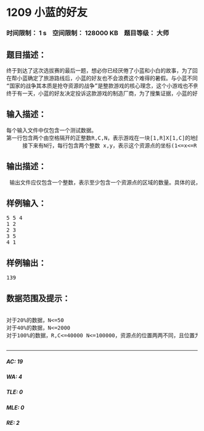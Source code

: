 # 1209 小蓝的好友   
### 时间限制： 1 s&nbsp;&nbsp;&nbsp;&nbsp;空间限制： 128000 KB&nbsp;&nbsp;&nbsp;&nbsp;题目等级： 大师  
## 题目描述：  

<pre>
终于到达了这次选拔赛的最后一题，想必你已经厌倦了小蓝和小白的故事，为了回馈各位比赛选手，此题的主角是贯穿这次比赛的关键人物——小蓝的好友。
在帮小蓝确定了旅游路线后，小蓝的好友也不会浪费这个难得的暑假。与小蓝不同，小蓝的好友并不想将时间花在旅游上，而是盯上了最近发行的即时战略游戏——SangoCraft。但在前往通关之路的道路上，一个小游戏挡住了小蓝的好友的步伐。
“国家的战争其本质是抢夺资源的战争”是整款游戏的核心理念，这个小游戏也不例外。简单来说，用户需要在给定的长方形土地上选出一块子矩形，而系统随机生成了N个资源点，位于用户所选的长方形土地上的资源点越多，给予用户的奖励也越多。悲剧的是，小蓝的好友虽然拥有着极其优秀的能力，但同时也有着极差的RP，小蓝的好友所选的区域总是没有一个资源点。
终于有一天，小蓝的好友决定投诉这款游戏的制造厂商，为了搜集证据，小蓝的好友想算出至少包含一个资源点的区域的数量。作为小蓝的好友，这自然是你分内之事。
</pre>
  
  
## 输入描述：  

<pre>
每个输入文件中仅包含一个测试数据。
第一行包含两个由空格隔开的正整数R,C,N，表示游戏在一块[1,R]X[1,C]的地图上生成了N个资源点。
     接下来有N行，每行包含两个整数 x,y，表示这个资源点的坐标(1<=x<=R,1<=y<=C)。
</pre>
  
  
## 输出描述：  

<pre>
 输出文件应仅包含一个整数，表示至少包含一个资源点的区域的数量。具体的说，设N个资源点的坐标为(i=1..n),你需要计算有多少个四元组(LB,DB,RB,UB)满足，且存在一个i使得均成立。
</pre>
  
  
## 样例输入：  

<pre>
5 5 4
1 2
2 3
3 5
4 1
</pre>
  
  
## 样例输出：  

<pre>
139
</pre>
  
  
## 数据范围及提示：  

<pre>

对于20%的数据，N<=50
对于40%的数据，N<=2000
对于100%的数据，R,C<=40000 N<=100000，资源点的位置两两不同，且位置为随机生成。

</pre>
  
  
***  

##### AC: 19  
##### WA: 4  
##### TLE: 0  
##### MLE: 0  
##### RE: 2  
